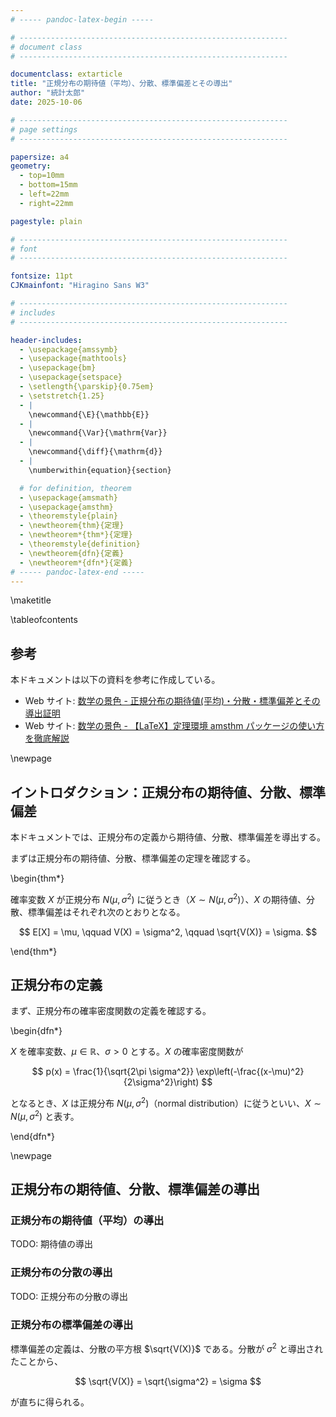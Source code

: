 ```yaml
---
# ----- pandoc-latex-begin -----

# ------------------------------------------------------------
# document class
# ------------------------------------------------------------

documentclass: extarticle
title: "正規分布の期待値（平均）、分散、標準偏差とその導出"
author: "統計太郎"
date: 2025-10-06

# ------------------------------------------------------------
# page settings
# ------------------------------------------------------------

papersize: a4
geometry:
  - top=10mm
  - bottom=15mm
  - left=22mm
  - right=22mm

pagestyle: plain

# ------------------------------------------------------------
# font
# ------------------------------------------------------------

fontsize: 11pt
CJKmainfont: "Hiragino Sans W3"

# ------------------------------------------------------------
# includes
# ------------------------------------------------------------

header-includes:
  - \usepackage{amssymb}
  - \usepackage{mathtools}
  - \usepackage{bm}
  - \usepackage{setspace}
  - \setlength{\parskip}{0.75em}
  - \setstretch{1.25}
  - |
    \newcommand{\E}{\mathbb{E}}
  - |
    \newcommand{\Var}{\mathrm{Var}}
  - |
    \newcommand{\diff}{\mathrm{d}}
  - |
    \numberwithin{equation}{section}

  # for definition, theorem
  - \usepackage{amsmath}
  - \usepackage{amsthm}
  - \theoremstyle{plain}
  - \newtheorem{thm}{定理}
  - \newtheorem*{thm*}{定理}
  - \theoremstyle{definition}
  - \newtheorem{dfn}{定義}
  - \newtheorem*{dfn*}{定義}
# ----- pandoc-latex-end -----
---
```


\maketitle

\tableofcontents

## 参考

本ドキュメントは以下の資料を参考に作成している。

- Web サイト: [数学の景色 - 正規分布の期待値(平均)・分散・標準偏差とその導出証明](https://mathlandscape.com/normal-distrib-ev/)
- Web サイト: [数学の景色 - 【LaTeX】定理環境 amsthm パッケージの使い方を徹底解説](https://mathlandscape.com/latex-amsthm/)

\newpage

## イントロダクション：正規分布の期待値、分散、標準偏差

本ドキュメントでは、正規分布の定義から期待値、分散、標準偏差を導出する。

まずは正規分布の期待値、分散、標準偏差の定理を確認する。

\begin{thm*}

確率変数 $X$ が正規分布 $N(\mu, \sigma^2)$ に従うとき（$X \sim N(\mu, \sigma^2)$）、$X$ の期待値、分散、標準偏差はそれぞれ次のとおりとなる。

$$
E[X] = \mu, \qquad V(X) = \sigma^2, \qquad \sqrt{V(X)} = \sigma.
$$

\end{thm*}

## 正規分布の定義

まず、正規分布の確率密度関数の定義を確認する。

\begin{dfn*}

$X$ を確率変数、$\mu \in \mathbb{R}$、$\sigma > 0$ とする。$X$ の確率密度関数が

$$
p(x) = \frac{1}{\sqrt{2\pi \sigma^2}} \exp\left(-\frac{(x-\mu)^2}{2\sigma^2}\right)
$$

となるとき、$X$ は正規分布 $N(\mu, \sigma^2)$（normal distribution）に従うといい、$X \sim N(\mu, \sigma^2)$ と表す。

\end{dfn*}

\newpage

## 正規分布の期待値、分散、標準偏差の導出

### 正規分布の期待値（平均）の導出

TODO: 期待値の導出

<!--
期待値の定義 $\E[X] = \int_{-\infty}^{\infty} x p(x) \, \diff x$ に基づいて計算します。

\begin{align*}
\E[X]
&= \int*{-\infty}^{\infty} x p(x) \, \diff x \\
&= \frac{1}{\sqrt{2\pi \sigma^2}} \int*{-\infty}^{\infty} x \exp\left(-\frac{(x-\mu)^2}{2\sigma^2}\right) \diff x \\
&= \frac{1}{\sqrt{2\pi \sigma^2}} \int*{-\infty}^{\infty} \bigl((x-\mu) + \mu\bigr) \exp\left(-\frac{(x-\mu)^2}{2\sigma^2}\right) \diff x \\
&= \frac{1}{\sqrt{2\pi \sigma^2}} \int*{-\infty}^{\infty} (x-\mu) \exp\left(-\frac{(x-\mu)^2}{2\sigma^2}\right) \diff x \\[-0.25em]
&\quad+ \mu \cdot \frac{1}{\sqrt{2\pi \sigma^2}} \int\_{-\infty}^{\infty} \exp\left(-\frac{(x-\mu)^2}{2\sigma^2}\right) \diff x.
\end{align*}

第 1 項について $y = \dfrac{x-\mu}{\sigma}$ とおくと、

\begin{align*}
\frac{1}{\sqrt{2\pi \sigma^2}} \int*{-\infty}^{\infty} (x-\mu) \exp\left(-\frac{(x-\mu)^2}{2\sigma^2}\right) \diff x
&= \frac{\sigma}{\sqrt{2\pi}} \int*{-\infty}^{\infty} y \exp\left(-\frac{y^2}{2}\right) \diff y \\
&= 0,
\end{align*}

となります。これは被積分関数が奇関数であり、$y$ 軸対称に打ち消し合うためです。また第 2 項はガウス積分 $\int_{-\infty}^{\infty} \exp(-y^2/2) \diff y = \sqrt{2\pi}$ を用いると $1$ になります。したがって $\E[X] = \mu$ が導かれます。 -->

### 正規分布の分散の導出

TODO: 正規分布の分散の導出

<!-- 分散の定義 $\Var(X) = \E\!\bigl[(X-\E[X])^2\bigr]$ と先ほど求めた $\E[X] = \mu$ を用います。

\begin{align*}
\Var(X)
&= \int*{-\infty}^{\infty} (x-\mu)^2 p(x) \, \diff x \\
&= \frac{1}{\sqrt{2\pi \sigma^2}} \int*{-\infty}^{\infty} (x-\mu)^2 \exp\left(-\frac{(x-\mu)^2}{2\sigma^2}\right) \diff x.
\end{align*}

ここでも $y = \dfrac{x-\mu}{\sigma}$ とおくと、

\begin{align*}
\Var(X)
&= \frac{\sigma^2}{\sqrt{2\pi}} \int\_{-\infty}^{\infty} y^2 \exp\left(-\frac{y^2}{2}\right) \diff y.
\end{align*}

積分は部分積分を用いて評価できます。

\begin{align*}
\int*{-\infty}^{\infty} y^2 \exp\left(-\frac{y^2}{2}\right) \diff y
&= \left[-y \exp\left(-\frac{y^2}{2}\right)\right]_{-\infty}^{\infty} + \int\_{-\infty}^{\infty} \exp\left(-\frac{y^2}{2}\right) \diff y \\
&= 0 + \sqrt{2\pi}.
\end{align_}

したがって

$$
\Var(X) = \frac{\sigma^2}{\sqrt{2\pi}} \cdot \sqrt{2\pi} = \sigma^2.
$$ -->

### 正規分布の標準偏差の導出

標準偏差の定義は、分散の平方根 $\sqrt{V(X)}$ である。分散が $\sigma^2$ と導出されたことから、

$$
\sqrt{V(X)} = \sqrt{\sigma^2} = \sigma
$$

が直ちに得られる。

